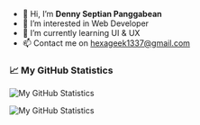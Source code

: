 - 👋 Hi, I’m <strong>Denny Septian Panggabean</strong>
- 👀 I’m interested in Web Developer
- 🌱 I’m currently learning UI & UX
- 📫 Contact me on hexageek1337@gmail.com

### 📈 My GitHub Statistics

![My GitHub Statistics](https://github-readme-stats.vercel.app/api?username=ddevsr&count_private=true&show_icons=true&hide_title=true)

![My GitHub Statistics](https://github-profile-summary-cards.vercel.app/api/cards/repos-per-language?username=ddevsr&theme=github)

<!---
ddevsr/ddevsr is a ✨ special ✨ repository because its `README.md` (this file) appears on your GitHub profile.
You can click the Preview link to take a look at your changes.
--->
